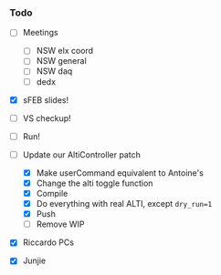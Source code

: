 ### Todo

- [ ] Meetings
   - [ ] NSW elx coord
   - [ ] NSW general
   - [ ] NSW daq
   - [ ] dedx
- [x] sFEB slides!
- [ ] VS checkup!
- [ ] Run!
- [ ] Update our AltiController patch
   - [x] Make userCommand equivalent to Antoine's
   - [x] Change the alti toggle function
   - [x] Compile
   - [x] Do everything with real ALTI, except `dry_run=1`
   - [x] Push
   - [ ] Remove WIP
- [x] Riccardo PCs
- [x] Junjie

